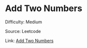 # Add Two Numbers
Difficulty: Medium

Source: Leetcode

Link: [Add Two Numbers](https://leetcode.com/problems/add-two-numbers/description/)

